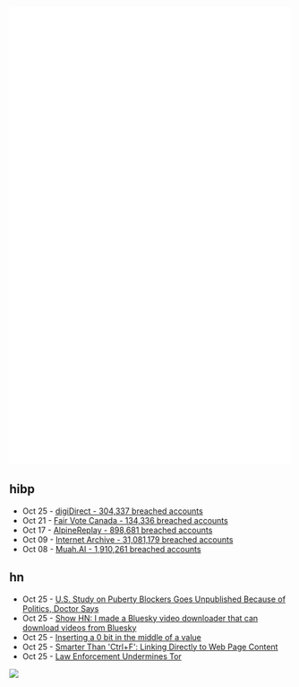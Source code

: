 ![Metrics](https://raw.githubusercontent.com/phixion/phixion/master/metrics.svg)

## hibp

<!--
for https://github.com/phixion/phixion/blob/main/.github/workflows/feeds.yml
-->
<!--START_SECTION:haveibeenpwnd-->
- Oct 25 - [digiDirect - 304,337 breached accounts](https://haveibeenpwned.com/PwnedWebsites#digiDirect)
- Oct 21 - [Fair Vote Canada - 134,336 breached accounts](https://haveibeenpwned.com/PwnedWebsites#FairVoteCanada)
- Oct 17 - [AlpineReplay - 898,681 breached accounts](https://haveibeenpwned.com/PwnedWebsites#AlpineReplay)
- Oct 09 - [Internet Archive - 31,081,179 breached accounts](https://haveibeenpwned.com/PwnedWebsites#InternetArchive)
- Oct 08 - [Muah.AI - 1,910,261 breached accounts](https://haveibeenpwned.com/PwnedWebsites#Muah)
<!--END_SECTION:haveibeenpwnd-->

## hn

<!--
for https://github.com/phixion/phixion/blob/main/.github/workflows/feeds.yml
-->
<!--START_SECTION:hn-->
- Oct 25 - [U.S. Study on Puberty Blockers Goes Unpublished Because of Politics, Doctor Says](https://www.nytimes.com/2024/10/23/science/puberty-blockers-olson-kennedy.html)
- Oct 25 - [Show HN: I made a Bluesky video downloader that can download videos from Bluesky](https://blueskyvideodownloader.org/)
- Oct 25 - [Inserting a 0 bit in the middle of a value](https://fgiesen.wordpress.com/2024/10/24/inserting-a-0-bit-in-the-middle-of-a-value/)
- Oct 25 - [Smarter Than 'Ctrl+F': Linking Directly to Web Page Content](https://alfy.blog/2024/10/19/linking-directly-to-web-page-content.html)
- Oct 25 - [Law Enforcement Undermines Tor](https://marx.wtf/2024/10/10/law-enforcement-undermines-tor/)
<!--END_SECTION:hn-->

<!--
for https://yhype.me
-->
![](https://hit.yhype.me/github/profile?user_id=13013670)

